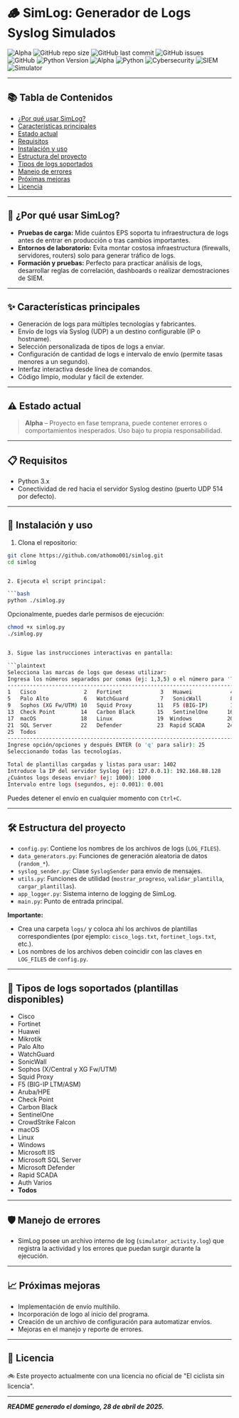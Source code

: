 # 🪵 SimLog: Generador de Logs Syslog Simulados

![Alpha](https://img.shields.io/badge/status-Alpha-orange)
![GitHub repo size](https://img.shields.io/github/repo-size/athomo001/simlog)
![GitHub last commit](https://img.shields.io/github/last-commit/athomo001/simlog)
![GitHub issues](https://img.shields.io/github/issues/athomo001/simlog)
![GitHub](https://img.shields.io/github/license/athomo001/simlog)
![Python Version](https://img.shields.io/badge/python-3.x-blue.svg)
![Alpha](https://img.shields.io/badge/status-Alpha-orange)
![Python](https://img.shields.io/badge/python-3.x-blue)
![Cybersecurity](https://img.shields.io/badge/Cybersecurity-Tools-yellow)
![SIEM](https://img.shields.io/badge/SIEM-Logs-green)
![Simulator](https://img.shields.io/badge/Simulator-Logs-red)

---

## 📚 Tabla de Contenidos

- [¿Por qué usar SimLog?](#-por-qué-usar-simlog)
- [Características principales](#-características-principales)
- [Estado actual](#-estado-actual)
- [Requisitos](#-requisitos)
- [Instalación y uso](#-instalación-y-uso)
- [Estructura del proyecto](#-estructura-del-proyecto)
- [Tipos de logs soportados](#-tipos-de-logs-soportados-plantillas-disponibles)
- [Manejo de errores](#-manejo-de-errores)
- [Próximas mejoras](#-próximas-mejoras)
- [Licencia](#-licencia)

---

## 🤔 ¿Por qué usar SimLog?

- **Pruebas de carga:** Mide cuántos EPS soporta tu infraestructura de logs antes de entrar en producción o tras cambios importantes.
- **Entornos de laboratorio:** Evita montar costosa infraestructura (firewalls, servidores, routers) solo para generar tráfico de logs.
- **Formación y pruebas:** Perfecto para practicar análisis de logs, desarrollar reglas de correlación, dashboards o realizar demostraciones de SIEM.

---

## ✨ Características principales

- Generación de logs para múltiples tecnologías y fabricantes.
- Envío de logs vía Syslog (UDP) a un destino configurable (IP o hostname).
- Selección personalizada de tipos de logs a enviar.
- Configuración de cantidad de logs e intervalo de envío (permite tasas menores a un segundo).
- Interfaz interactiva desde línea de comandos.
- Código limpio, modular y fácil de extender.

---

## ⚠️ Estado actual

> **Alpha** – Proyecto en fase temprana, puede contener errores o comportamientos inesperados. Uso bajo tu propia responsabilidad.

---

## 📋 Requisitos

- Python 3.x
- Conectividad de red hacia el servidor Syslog destino (puerto UDP 514 por defecto).

---

## 🚀 Instalación y uso

1. Clona el repositorio:

```bash
git clone https://github.com/athomo001/simlog.git
cd simlog


2. Ejecuta el script principal:

```bash
python ./simlog.py
```

Opcionalmente, puedes darle permisos de ejecución:

```bash
chmod +x simlog.py
./simlog.py


3. Sigue las instrucciones interactivas en pantalla:

```plaintext
Selecciona las marcas de logs que deseas utilizar:
Ingresa los números separados por comas (ej: 1,3,5) o el número para 'Todos'.
------------------------------------------------------------------------------------------------------------------------
1   Cisco               2   Fortinet            3   Huawei            4   Mikrotik
5   Palo Alto           6   WatchGuard          7   SonicWall         8   Sophos (X/Central)
9   Sophos (XG Fw/UTM) 10   Squid Proxy        11   F5 (BIG-IP)       12   Aruba/HPE
13  Check Point        14   Carbon Black       15   SentinelOne      16   CrowdStrike
17  macOS              18   Linux              19  Windows           20   Microsoft IIS
21  SQL Server         22   Defender           23  Rapid SCADA       24  Auth Varios
25  Todos
------------------------------------------------------------------------------------------------------------------------
Ingrese opción/opciones y después ENTER (o 'q' para salir): 25
Seleccionando todas las tecnologías.

Total de plantillas cargadas y listas para usar: 1402
Introduce la IP del servidor Syslog (ej: 127.0.0.1): 192.168.88.128
¿Cuántos logs deseas enviar? (ej: 1000): 1000
Intervalo entre logs (segundos, ej: 0.001): 0.001
```

Puedes detener el envío en cualquier momento con `Ctrl+C`.

---

## 🛠️ Estructura del proyecto

- `config.py`: Contiene los nombres de los archivos de logs (`LOG_FILES`).
- `data_generators.py`: Funciones de generación aleatoria de datos (`random_*`).
- `syslog_sender.py`: Clase `SyslogSender` para envío de mensajes.
- `utils.py`: Funciones de utilidad (`mostrar_progreso`, `validar_plantilla`, `cargar_plantillas`).
- `app_logger.py`: Sistema interno de logging de SimLog.
- `main.py`: Punto de entrada principal.

**Importante:**  
- Crea una carpeta `logs/` y coloca ahí los archivos de plantillas correspondientes (por ejemplo: `cisco_logs.txt`, `fortinet_logs.txt`, etc.).
- Los nombres de los archivos deben coincidir con las claves en `LOG_FILES` de `config.py`.

---

## 📝 Tipos de logs soportados (plantillas disponibles)

- Cisco
- Fortinet
- Huawei
- Mikrotik
- Palo Alto
- WatchGuard
- SonicWall
- Sophos (X/Central y XG Fw/UTM)
- Squid Proxy
- F5 (BIG-IP LTM/ASM)
- Aruba/HPE
- Check Point
- Carbon Black
- SentinelOne
- CrowdStrike Falcon
- macOS
- Linux
- Windows
- Microsoft IIS
- Microsoft SQL Server
- Microsoft Defender
- Rapid SCADA
- Auth Varios
- **Todos**

---

## 🛡️ Manejo de errores

- SimLog posee un archivo interno de log (`simulator_activity.log`) que registra la actividad y los errores que puedan surgir durante la ejecución.

---

## 📈 Próximas mejoras

- Implementación de envío multihilo.
- Incorporación de logo al inicio del programa.
- Creación de un archivo de configuración para automatizar envíos.
- Mejoras en el manejo y reporte de errores.

---

## 📄 Licencia

🚲 Este proyecto actualmente con una licencia no oficial de "El ciclista sin licencia".

---

_**README generado el domingo, 28 de abril de 2025.**_
```